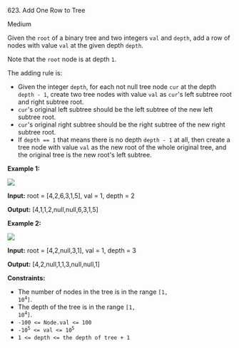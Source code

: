 ﻿623\. Add One Row to Tree

Medium

Given the `root` of a binary tree and two integers `val` and `depth`, add a row of nodes with value `val` at the given depth `depth`.

Note that the `root` node is at depth `1`.

The adding rule is:

*   Given the integer `depth`, for each not null tree node `cur` at the depth `depth - 1`, create two tree nodes with value `val` as `cur`'s left subtree root and right subtree root.
*   `cur`'s original left subtree should be the left subtree of the new left subtree root.
*   `cur`'s original right subtree should be the right subtree of the new right subtree root.
*   If `depth == 1` that means there is no depth `depth - 1` at all, then create a tree node with value `val` as the new root of the whole original tree, and the original tree is the new root's left subtree.

**Example 1:**

![](https://assets.leetcode.com/uploads/2021/03/15/addrow-tree.jpg)

**Input:** root = [4,2,6,3,1,5], val = 1, depth = 2

**Output:** [4,1,1,2,null,null,6,3,1,5]

**Example 2:**

![](https://assets.leetcode.com/uploads/2021/03/11/add2-tree.jpg)

**Input:** root = [4,2,null,3,1], val = 1, depth = 3

**Output:** [4,2,null,1,1,3,null,null,1]

**Constraints:**

*   The number of nodes in the tree is in the range <code>[1, 10<sup>4</sup>]</code>.
*   The depth of the tree is in the range <code>[1, 10<sup>4</sup>]</code>.
*   `-100 <= Node.val <= 100`
*   <code>-10<sup>5</sup> <= val <= 10<sup>5</sup></code>
*   `1 <= depth <= the depth of tree + 1`
